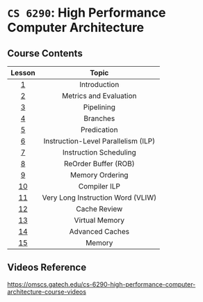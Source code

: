 # `CS 6290`: High Performance Computer Architecture

## Course Contents

| Lesson | Topic |
|:--:|:--:|
| [1](./01-introduction.md) | Introduction |
| [2](./02-metrics-and-evaluation.md) | Metrics and Evaluation |
| [3](./03-pipelining.md) | Pipelining |
| [4](./04-branches.md) | Branches |
| [5](./05-predication.md) | Predication |
| [6](./06-ilp.md) | Instruction-Level Parallelism (ILP) |
| [7](./07-instruction-scheduling.md) | Instruction Scheduling |
| [8](./08-reorder-buffer.md) | ReOrder Buffer (ROB) |
| [9](./09-memory-ordering.md) | Memory Ordering |
| [10](./10-compiler-ilp.md) | Compiler ILP |
| [11](./11-vliw.md) | Very Long Instruction Word (VLIW) |
| [12](./12-cache-review.md) | Cache Review |
| [13](./13-virtual-memory.md) | Virtual Memory |
| [14](./14-advanced-caches.md) | Advanced Caches |
| [15](./15-memory.md) | Memory |

## Videos Reference

https://omscs.gatech.edu/cs-6290-high-performance-computer-architecture-course-videos
